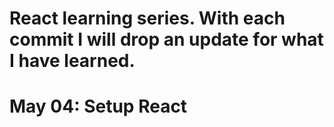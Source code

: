 # React learning series. With each commit I will drop an update for what I have learned.

# May 04: Setup React 